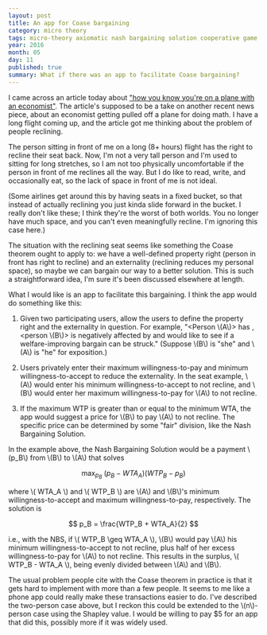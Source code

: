 ```yaml
---
layout: post
title: An app for Coase bargaining
category: micro theory
tags: micro-theory axiomatic nash bargaining solution cooperative game theory coase app
year: 2016
month: 05
day: 11
published: true
summary: What if there was an app to facilitate Coase bargaining?
---
```


I came across an article today about ["how you know you're on a plane with an economist"](http://www.economist.com/blogs/buttonwood/2016/05/airline-safety?fsrc=scn%2Ftw%2Fte%2Fbl%2Fed%2F?fsrc=scn/fb/te/bl/ed/airlinesafetytenwaystotellyoumightbesittingnexttoaneconomist). The article's supposed to be a take on another recent news piece, about an economist getting pulled off a plane for doing math. I have a long flight coming up, and the article got me thinking about the problem of people reclining.

The person sitting in front of me on a long (8+ hours) flight has the right to recline their seat back. Now, I'm not a very tall person and I'm used to sitting for long stretches, so I am not too physically uncomfortable if the person in front of me reclines all the way. But I do like to read, write, and occasionally eat, so the lack of space in front of me is not ideal.

(Some airlines get around this by having seats in a fixed bucket, so that instead of actually reclining you just kinda slide forward in the bucket. I really don't like these; I think they're the worst of both worlds. You no longer have much space, and you can't even meaningfully recline. I'm ignoring this case here.)

The situation with the reclining seat seems like something the Coase theorem ought to apply to: we have a well-defined property right (person in front has right to recline) and an externality (reclining reduces my personal space), so maybe we can bargain our way to a better solution. This is such a straightforward idea, I'm sure it's been discussed elsewhere at length.

What I would like is an app to facilitate this bargaining. I think the app would do something like this:

1. Given two participating users, allow the users to define the property right and the externality in question. For example, "<Person \\(A\\)> has <the right to recline>, <person \\(B\\)> is negatively affected by <reclining> and would like to see if a welfare-improving bargain can be struck." (Suppose \\(B\\) is "she" and \\(A\\) is "he" for exposition.)

2. Users privately enter their maximum willingness-to-pay and minimum willingness-to-accept to reduce the externality. In the seat example, \\(A\\) would enter his minimum willingness-to-accept to not recline, and \\(B\\) would enter her maximum willingness-to-pay for \\(A\\) to not recline.

3. If the maximum WTP is greater than or equal to the minimum WTA, the app would suggest a price for \\(B\\) to pay \\(A\\) to not recline. The specific price can be determined by some "fair" division, like the Nash Bargaining Solution.

In the example above, the Nash Bargaining Solution would be a payment \\(p_B\\) from \\(B\\) to \\(A\\) that solves

$$ \max_{p_B} \ (p_B - WTA_A)(WTP_B - p_B) $$

where \\( WTA_A \\) and \\( WTP_B \\) are \\(A\\) and \\(B\\)'s minimum willingness-to-accept and maximum willingness-to-pay, respectively. The solution is

$$ p_B = \frac{WTP_B + WTA_A}{2} $$

i.e., with the NBS, if \\( WTP_B \geq WTA_A \\), \\(B\\) would pay \\(A\\) his minimum willingness-to-accept to not recline, plus half of her excess willingness-to-pay for \\(A\\) to not recline. This results in the surplus, \\( WTP_B - WTA_A \\), being evenly divided between \\(A\\) and \\(B\\).

The usual problem people cite with the Coase theorem in practice is that it gets hard to implement with more than a few people. It seems to me like a phone app could really make these transactions easier to do. I've described the two-person case above, but I reckon this could be extended to the \\(n\\)-person case using the Shapley value. I would be willing to pay $5 for an app that did this, possibly more if it was widely used.